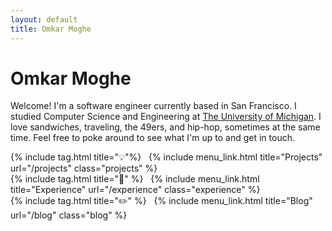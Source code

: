 ```yaml
---
layout: default
title: Omkar Moghe
---
```


# Omkar Moghe

Welcome! I'm a software engineer currently based in San Francisco. I studied Computer Science and Engineering at <span class="umich"><a href="https://cse.engin.umich.edu/">The University of Michigan</a></span>. I love sandwiches, traveling, the 49ers, and hip-hop, sometimes at the same time. Feel free to poke around to see what I'm up to and get in touch.

<div class="with-tag">
  {% include tag.html title="💡"%}
  &nbsp;
  {% include menu_link.html title="Projects" url="/projects" class="projects" %}
</div>
<div class="with-tag">
  {% include tag.html title="🦉" %}
  &nbsp;
  {% include menu_link.html title="Experience" url="/experience" class="experience" %}
</div>
<div class="with-tag">
  {% include tag.html title="✏️" %}
  &nbsp;
  {% include menu_link.html title="Blog" url="/blog" class="blog" %}
</div>
